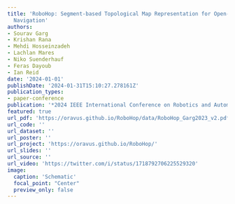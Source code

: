 ```yaml
---
title: 'RoboHop: Segment-based Topological Map Representation for Open-World Visual
  Navigation'
authors:
- Sourav Garg
- Krishan Rana
- Mehdi Hosseinzadeh
- Lachlan Mares
- Niko Suenderhauf
- Feras Dayoub
- Ian Reid
date: '2024-01-01'
publishDate: '2024-01-31T15:10:27.278161Z'
publication_types:
- paper-conference
publication: '*2024 IEEE International Conference on Robotics and Automation (ICRA)*'
featured: true
url_pdf: 'https://oravus.github.io/RoboHop/data/RoboHop_Garg2023_v2.pdf'
url_code: ''
url_dataset: ''
url_poster: ''
url_project: 'https://oravus.github.io/RoboHop/'
url_slides: ''
url_source: ''
url_video: 'https://twitter.com/i/status/1718792706225529320'
image:
  caption: 'Schematic'
  focal_point: "Center"
  preview_only: false
---
```

